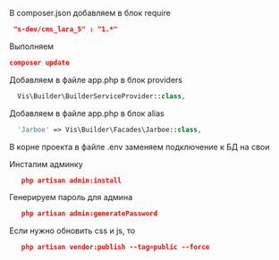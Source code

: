 В composer.json добавляем в блок require
```json
 "s-dev/cms_lara_5" : "1.*"
```
Выполняем
```json
composer update
```
Добавляем в файле app.php в блок providers
```php
  Vis\Builder\BuilderServiceProvider::class,
```
Добавляем в файле app.php в блок alias
```php
  'Jarboe' => Vis\Builder\Facades\Jarboe::class,
```
В корне проекта в файле .env заменяем подключение к БД на свои

Инсталим админку
```json
   php artisan admin:install
```
Генерируем пароль для админа
```json
   php artisan admin:generatePassword
```

Если нужно обновить css и js, то
```json
   php artisan vendor:publish --tag=public --force
```

